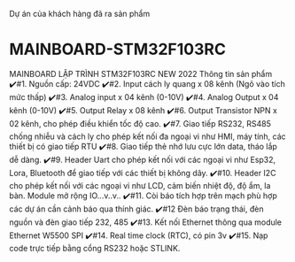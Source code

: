 Dự án của khách hàng đã ra sản phẩm
# MAINBOARD-STM32F103RC
MAINBOARD LẬP TRÌNH STM32F103RC NEW 2022
  Thông tin sản phẩm
✔️#1. Nguồn cấp: 24VDC
✔️#2. Input cách ly quang x 08 kênh (Ngõ vào tích mức thấp)
✔️#3. Analog input x 04 kênh (0-10V)
✔️#4. Analog Output x 04 kênh (0-10V)
✔️#5. Output Relay x 08 kênh
✔️#6. Output Transistor NPN x 02 kênh, cho phép điều khiển tốc độ cao.
✔️#7. Giao tiếp RS232, RS485 chống nhiễu và cách ly cho phép kết nối đa ngoại vi như HMI, máy tính, các thiết bị có giao tiếp RTU
✔️#8. Giao tiếp thẻ nhớ lưu cực lớn data, tháo lắp dễ dàng.
✔️#9. Header Uart cho phép kết nối với các ngoại vi như Esp32, Lora, Bluetooth để giao tiếp với các thiết bị không dây.
✔️#10. Header I2C cho phép kết nối với các ngoại vi như LCD, cảm biến nhiệt độ, độ ẩm, la bàn. Module mở rộng IO...v..v..
✔️#11. Còi báo tích hợp trên mạch phù hợp các dự án cần cảnh báo qua thính giác.
✔️#12 Đèn báo trạng thái, đèn nguồn và đèn giao tiếp 232, 485
✔️#13. Kết nối Ethernet thông qua module Ethernet W5500 SPI
✔️#14. Real time clock (RTC), có pin 3v
✔️#15. Nạp code trực tiếp bằng cổng RS232 hoặc STLINK.
